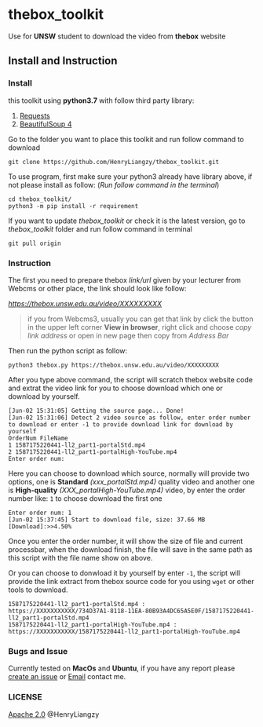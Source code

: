 # thebox_toolkit

Use for **UNSW** student to download the video from **thebox** website

## Install and Instruction

### Install

this toolkit using **python3.7** with follow third party library:

1. [Requests](https://requests.readthedocs.io/)
2. [BeautifulSoup 4](https://beautifulsoup.readthedocs.io)


Go to the folder you want to place this toolkit and run follow command to download

```(bash)
git clone https://github.com/HenryLiangzy/thebox_toolkit.git
```

To use program, first make sure your python3 already have library above, if not please install as follow: (*Run follow command in the terminal*)

```(bash)
cd thebox_toolkit/
python3 -m pip install -r requirement
```

If you want to update *thebox_toolkit* or check it is the latest version, go to *thebox_toolkit* folder and run follow command in terminal

```(bash)
git pull origin
```

### Instruction

The first you need to prepare thebox *link/url* given by your lecturer from Webcms or other place, the link should look like follow:

*<https://thebox.unsw.edu.au/video/XXXXXXXXX>*

> if you from Webcms3, usually you can get that link by click the button in the upper left corner **View in browser**, right click and choose *copy link address* or open in new page then copy from *Address Bar*

Then run the python script as follow:

```(bash)
python3 thebox.py https://thebox.unsw.edu.au/video/XXXXXXXXX
```

After you type above command, the script will scratch thebox website code and extrat the video link for you to choose download which one or download by yourself.

```(bash)
[Jun-02 15:31:05] Getting the source page... Done!
[Jun-02 15:31:06] Detect 2 video source as follow, enter order number to download or enter -1 to provide download link for download by yourself
OrderNum FileName
1 1587175220441-ll2_part1-portalStd.mp4
2 1587175220441-ll2_part1-portalHigh-YouTube.mp4
Enter order num:
```

Here you can choose to download which source, normally will provide two options, one is **Standard** *(xxx_portalStd.mp4)* quality video and another one is **High-quality** *(XXX_portalHigh-YouTube.mp4)* video, by enter the order number like: `1` to choose download the first one

```(bash)
Enter order num: 1
[Jun-02 15:37:45] Start to download file, size: 37.66 MB
[Download]:>>4.50%
```

Once you enter the order number, it will show the size of file and current processbar, when the download finish, the file will save in the same path as this script with the file name show on above.

Or you can choose to donwload it by yourself by enter `-1`, the script will provide the link extract from thebox source code for you using `wget` or other tools to download.

```(bash)
1587175220441-ll2_part1-portalStd.mp4 :         https://XXXXXXXXXXX/734D37A1-8118-11EA-80B93A4DC65A5E0F/1587175220441-ll2_part1-portalStd.mp4
1587175220441-ll2_part1-portalHigh-YouTube.mp4 :         https://XXXXXXXXXXX/1587175220441-ll2_part1-portalHigh-YouTube.mp4
```

### Bugs and Issue

Currently tested on **MacOs** and **Ubuntu**, if you have any report please [create an issue](https://github.com/HenryLiangzy/thebox_toolkit/issues/new/choose) or [Email](mailto:Henryliangzy@gmail.com) contact me.

### LICENSE

[Apache 2.0](https://github.com/HenryLiangzy/thebox_toolkit/blob/master/LICENSE) @HenryLiangzy
